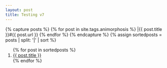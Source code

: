 ```yaml
---
layout: post
title: Testing v7
---
```


{% capture posts %}
  {% for post in site.tags.animorphosis %}
    |{{ post.title }}#{{ post.url }}
  {% endfor %}
{% endcapture %}
{% assign sortedposts = posts | split: '|' | sort %}
<ol>
{% for post in sortedposts %}
<a class="post-title" href="{{ site.baseurl }}{{ post.url }}">
<li> {{ post.title }} </li>
</a>
{% endfor %}
</ol>
